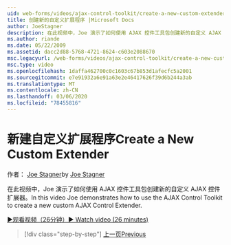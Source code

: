 ```yaml
---
uid: web-forms/videos/ajax-control-toolkit/create-a-new-custom-extender
title: 创建新的自定义扩展程序 |Microsoft Docs
author: JoeStagner
description: 在此视频中，Joe 演示了如何使用 AJAX 控件工具包创建新的自定义 AJAX 控件扩展器。
ms.author: riande
ms.date: 05/22/2009
ms.assetid: dacc2d88-5768-4721-8624-c603e2088670
msc.legacyurl: /web-forms/videos/ajax-control-toolkit/create-a-new-custom-extender
msc.type: video
ms.openlocfilehash: 1daffa462700c0c1603c67b853d1afecfc5a2001
ms.sourcegitcommit: e7e91932a6e91a63e2e46417626f39d6b244a3ab
ms.translationtype: MT
ms.contentlocale: zh-CN
ms.lasthandoff: 03/06/2020
ms.locfileid: "78455816"
---
```

# <a name="create-a-new-custom-extender"></a><span data-ttu-id="a58d3-103">新建自定义扩展程序</span><span class="sxs-lookup"><span data-stu-id="a58d3-103">Create a New Custom Extender</span></span>

<span data-ttu-id="a58d3-104">作者： [Joe Stagner](https://github.com/JoeStagner)</span><span class="sxs-lookup"><span data-stu-id="a58d3-104">by [Joe Stagner](https://github.com/JoeStagner)</span></span>

<span data-ttu-id="a58d3-105">在此视频中，Joe 演示了如何使用 AJAX 控件工具包创建新的自定义 AJAX 控件扩展器。</span><span class="sxs-lookup"><span data-stu-id="a58d3-105">In this video Joe demonstrates how to use the AJAX Control Toolkit to create a new custom AJAX Control Extender.</span></span>

[<span data-ttu-id="a58d3-106">&#9654;观看视频（26分钟）</span><span class="sxs-lookup"><span data-stu-id="a58d3-106">&#9654; Watch video (26 minutes)</span></span>](https://channel9.msdn.com/Blogs/ASP-NET-Site-Videos/create-a-new-custom-extender)

> [!div class="step-by-step"]
> [<span data-ttu-id="a58d3-107">上一页</span><span class="sxs-lookup"><span data-stu-id="a58d3-107">Previous</span></span>](editor-control-custom.md)
